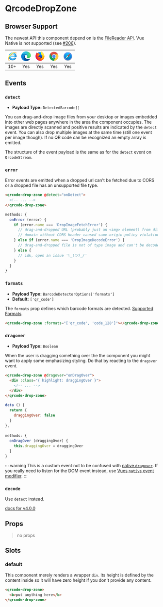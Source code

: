 # QrcodeDropZone

## Browser Support

The newest API this component depend on is the [FileReader API](https://caniuse.com/#feat=filereader).
Vue Native is not supported (see [#206](https://github.com/gruhn/vue-qrcode-reader/issues/206)).

| ![Internet Explorer](./ie_32x32.png) | ![Edge](./edge2019_32x32.png) | ![Firefox](./firefox_32x32.png) | ![Chrome](./chrome_32x32.png) | ![Safari](./safari_32x32.png) |
| :----------------------------------: | :---------------------------: | :-----------------------------: | :---------------------------: | :---------------------------: |
|                 10+                  |              Yes              |               Yes               |              Yes              |              Yes              |

## Events

### `detect`

- **Payload Type:** `DetectedBarcode[]`

You can drag-and-drop image files from your desktop or images embedded into other web pages anywhere in the area the component occupies.
The images are directly scanned and positive results are indicated by the `detect` event.
You can also drop multiple images at the same time (still one event per image though).
If no QR code can be recognized an empty array is emitted.

The structure of the event payload is the same as for the `detect` event on `QrcodeStream`.

### `error` <Badge text="new in v5.0.0" type="info" />

Error events are emitted when a dropped url can't be fetched due to CORS or a dropped file has an unsupported file type.

```html
<qrcode-drop-zone @detect="onDetect">
  <!-- ... -->
</qrcode-drop-zone>
```

```javascript
methods: {
  onError (error) {
    if (error.name === 'DropImageFetchError') {
      // drag-and-dropped URL (probably just an <img> element) from different
      // domain without CORS header caused same-origin-policy violation
    } else if (error.name === 'DropImageDecodeError') {
      // drag-and-dropped file is not of type image and can't be decoded
    } else {
      // idk, open an issue ¯\_(ツ)_/¯
    }
  }
}
```

### `formats` <Badge text="since v5.3.0" type="info" />

- **Payload Type:** `BarcodeDetectorOptions['formats']`
- **Default:** `['qr_code']`

The `formats` prop defines which barcode formats are detected.
[Supported Formats](https://github.com/Sec-ant/barcode-detector?tab=readme-ov-file#barcode-detector).

```html
<qrcode-drop-zone :formats="['qr_code', 'code_128']"></qrcode-drop-zone>
```

### `dragover`

- **Payload Type:** `Boolean`

When the user is dragging something over the the component you might want to apply some emphasizing styling. Do that by reacting to the `dragover` event.

```html
<qrcode-drop-zone @dragover="onDragOver">
  <div :class="{ highlight: draggingOver }">
    <!-- ... -->
  </div>
</qrcode-drop-zone>
```

```javascript
data () {
  return {
    draggingOver: false
  }
},

methods: {
  onDragOver (draggingOver) {
    this.draggingOver = draggingOver
  }
}
```

::: warning
This is a custom event not to be confused with [native `dragover`](https://developer.mozilla.org/en-US/docs/Web/Events/dragover). If you really need to listen for the DOM event instead, use [Vues `native` event modifier](https://vuejs.org/v2/guide/components-custom-events.html#Binding-Native-Events-to-Components).
:::

### `decode` <Badge text="removed in v5.0.0" type="danger" />

Use `detect` instead.

[docs for v4.0.0](https://github.com/gruhn/vue-qrcode-reader/blob/781484fccd186e8e30c6191f85beec3bd174ef59/docs/api/QrcodeStream.md)

## Props

> no props

## Slots

### default

This component merely renders a wrapper `div`. Its height is defined by the content inside so it will have zero height if you don't provide any content.

```html
<qrcode-drop-zone>
  <b>put anything here</b>
</qrcode-drop-zone>
```
